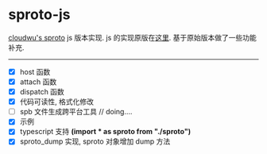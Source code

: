 # sproto-js
[cloudwu's sproto](https://github.com/cloudwu/sproto) js 版本实现.
js 的实现原版在[这里](https://github.com/zhangshiqian1214/sproto-js). 基于原始版本做了一些功能补充.

---
- [x] host 函数
- [x] attach 函数
- [x] dispatch 函数
- [x] 代码可读性, 格式化修改
- [ ] spb 文件生成跨平台工具     // doing....
- [x] 示例
- [x] typescript 支持 **(import * as sproto from "./sproto")**
- [x] sproto_dump 实现, sproto 对象增加 dump 方法
